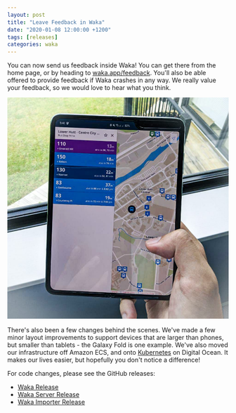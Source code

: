 ```yaml
---
layout: post
title: "Leave Feedback in Waka"
date: "2020-01-08 12:00:00 +1200"
tags: [releases]
categories: waka
---
```


You can now send us feedback inside Waka! You can get there from the home page, or by heading to [waka.app/feedback](https://waka.app/feedback). You'll also be able offered to provide feedback if Waka crashes in any way. We really value your feedback, so we would love to hear what you think.

![Waka on Samsung Galaxy Fold](/assets/screenshots/waka-galaxy-fold.jpg)

There's also been a few changes behind the scenes. We've made a few minor layout improvements to support devices that are larger than phones, but smaller than tablets - the Galaxy Fold is one example. We've also moved our infrastructure off Amazon ECS, and onto [Kubernetes](https://kubernetes.io) on Digital Ocean. It makes our lives easier, but hopefully you don't notice a difference!

For code changes, please see the GitHub releases:

- [Waka Release](https://github.com/dymajo/waka/releases/tag/v2.4.4)
- [Waka Server Release](https://github.com/dymajo/waka-server/releases/tag/v2.4.2)
- [Waka Importer Release](https://github.com/dymajo/waka-importer/releases/tag/v2.4.3)
